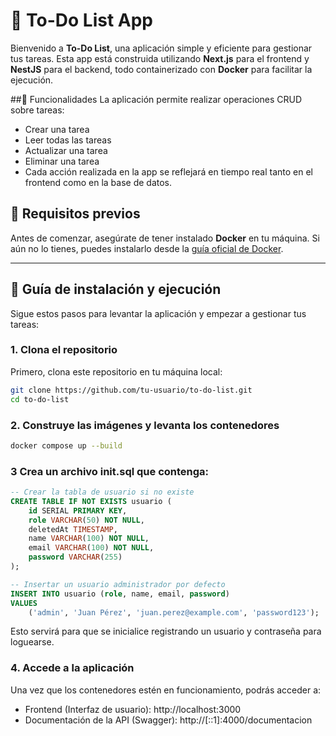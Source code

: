 # 🚀 To-Do List App

Bienvenido a **To-Do List**, una aplicación simple y eficiente para gestionar tus tareas. Esta app está construida utilizando **Next.js** para el frontend y **NestJS** para el backend, todo containerizado con **Docker** para facilitar la ejecución.

##📝 Funcionalidades
La aplicación permite realizar operaciones CRUD sobre tareas:

- Crear una tarea
- Leer todas las tareas
- Actualizar una tarea
- Eliminar una tarea
- Cada acción realizada en la app se reflejará en tiempo real tanto en el frontend como en la base de datos.


## 🔧 Requisitos previos

Antes de comenzar, asegúrate de tener instalado **Docker** en tu máquina. Si aún no lo tienes, puedes instalarlo desde la [guía oficial de Docker](https://docs.docker.com/get-docker/).

---

## 🏁 Guía de instalación y ejecución

Sigue estos pasos para levantar la aplicación y empezar a gestionar tus tareas:

### 1. Clona el repositorio

Primero, clona este repositorio en tu máquina local:

```bash
git clone https://github.com/tu-usuario/to-do-list.git
cd to-do-list
```
### 2. Construye las imágenes y levanta los contenedores
```bash
docker compose up --build
```
### 3 Crea un archivo init.sql que contenga:
```SQL
-- Crear la tabla de usuario si no existe
CREATE TABLE IF NOT EXISTS usuario (
    id SERIAL PRIMARY KEY,
    role VARCHAR(50) NOT NULL,
    deletedAt TIMESTAMP,
    name VARCHAR(100) NOT NULL,
    email VARCHAR(100) NOT NULL,
    password VARCHAR(255)
);

-- Insertar un usuario administrador por defecto
INSERT INTO usuario (role, name, email, password)
VALUES 
    ('admin', 'Juan Pérez', 'juan.perez@example.com', 'password123');
```

Esto servirá para que se inicialice registrando un usuario y contraseña para loguearse.

### 4. Accede a la aplicación

Una vez que los contenedores estén en funcionamiento, podrás acceder a:

- Frontend (Interfaz de usuario): http://localhost:3000
- Documentación de la API (Swagger): http://[::1]:4000/documentacion


